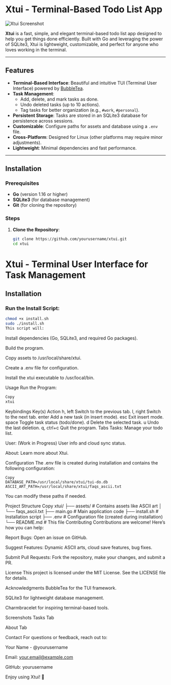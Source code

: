 # Xtui - Terminal-Based Todo List App

![Xtui Screenshot](assets/xtui_screenshot.png) <!-- Add a screenshot if available -->

**Xtui** is a fast, simple, and elegant terminal-based todo list app designed to help you get things done efficiently. Built with Go and leveraging the power of SQLite3, Xtui is lightweight, customizable, and perfect for anyone who loves working in the terminal.

---

## Features

- **Terminal-Based Interface**: Beautiful and intuitive TUI (Terminal User Interface) powered by [BubbleTea](https://github.com/charmbracelet/bubbletea).
- **Task Management**:
  - Add, delete, and mark tasks as done.
  - Undo deleted tasks (up to 10 actions).
  - Tag tasks for better organization (e.g., `#work`, `#personal`).
- **Persistent Storage**: Tasks are stored in an SQLite3 database for persistence across sessions.
- **Customizable**: Configure paths for assets and database using a `.env` file.
- **Cross-Platform**: Designed for Linux (other platforms may require minor adjustments).
- **Lightweight**: Minimal dependencies and fast performance.

---

## Installation

### Prerequisites

- **Go** (version 1.16 or higher)
- **SQLite3** (for database management)
- **Git** (for cloning the repository)

### Steps

1. **Clone the Repository**:
   ```bash
   git clone https://github.com/yourusername/xtui.git
   cd xtui
# Xtui - Terminal User Interface for Task Management

## Installation

### Run the Install Script:

```bash
chmod +x install.sh
sudo ./install.sh
This script will:
```
Install dependencies (Go, SQLite3, and required Go packages).

Build the program.

Copy assets to /usr/local/share/xtui.

Create a .env file for configuration.

Install the xtui executable to /usr/local/bin.

Usage
Run the Program:
```bash
Copy
xtui
```
Keybindings
Key(s)	Action
h, left	Switch to the previous tab.
l, right	Switch to the next tab.
enter	Add a new task (in insert mode).
esc	Exit insert mode.
space	Toggle task status (todo/done).
d	Delete the selected task.
u	Undo the last deletion.
q, ctrl+c	Quit the program.
Tabs
Tasks: Manage your todo list.

User: (Work in Progress) User info and cloud sync status.

About: Learn more about Xtui.

Configuration
The .env file is created during installation and contains the following configuration:

```env
Copy
DATABASE_PATH=/usr/local/share/xtui/tui-do.db
ASCII_ART_PATH=/usr/local/share/xtui/faqs_ascii.txt
```
You can modify these paths if needed.

Project Structure
Copy
xtui/
├── assets/               # Contains assets like ASCII art
│   └── faqs_ascii.txt
├── main.go               # Main application code
├── install.sh            # Installation script
├── .env                  # Configuration file (created during installation)
└── README.md             # This file
Contributing
Contributions are welcome! Here’s how you can help:

Report Bugs: Open an issue on GitHub.

Suggest Features: Dynamic ASCII arts, cloud save features, bug fixes.

Submit Pull Requests: Fork the repository, make your changes, and submit a PR.

License
This project is licensed under the MIT License. See the LICENSE file for details.

Acknowledgments
BubbleTea for the TUI framework.

SQLite3 for lightweight database management.

Charmbracelet for inspiring terminal-based tools.

Screenshots
Tasks Tab

About Tab

Contact
For questions or feedback, reach out to:

Your Name - @yourusername

Email: your.email@example.com

GitHub: yourusername

Enjoy using Xtui! 🚀

